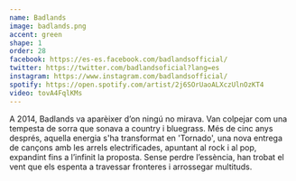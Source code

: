 ```yaml
---
name: Badlands
image: badlands.png
accent: green
shape: 1
order: 28
facebook: https://es-es.facebook.com/badlandsofficial/
twitter: https://twitter.com/badlandsoficial?lang=es
instagram: https://www.instagram.com/badlandsofficial/
spotify: https://open.spotify.com/artist/2j6SOrUaoALXczUlnOzKT4
video: tovA4FqlKMs
---
```


A 2014, Badlands va aparèixer d’on ningú no mirava. Van colpejar com una tempesta de sorra que sonava a country i bluegrass. Més de cinc anys després, aquella energia s'ha transformat en 'Tornado', una nova entrega de cançons amb les arrels electrificades, apuntant al rock i al pop, expandint fins a l’infinit la proposta. Sense perdre l’essència, han trobat el vent que els espenta a travessar fronteres i arrossegar multituds.

